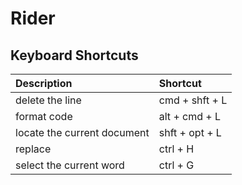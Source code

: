 # Rider

## Keyboard Shortcuts

| Description | Shortcut |
| :--- | :--- |
| delete the line | cmd + shft + L |
| format code | alt + cmd + L  |
| locate the current document | shft + opt + L |
| replace | ctrl + H |
| select the current word | ctrl + G |




